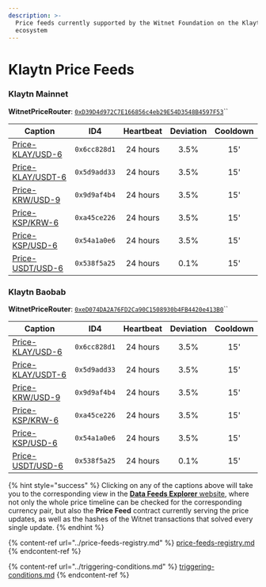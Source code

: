 ```yaml
---
description: >-
  Price feeds currently supported by the Witnet Foundation on the Klaytn
  ecosystem
---
```


# Klaytn Price Feeds

### Klaytn Mainnet

**WitnetPriceRouter**: [`0xD39D4d972C7E166856c4eb29E54D3548B4597F53`](https://scope.klaytn.com/account/0xD39D4d972C7E166856c4eb29E54D3548B4597F53)``

| **Caption**                                                                      | **ID4**      | **Heartbeat** | **Deviation** | **Cooldown** |
| -------------------------------------------------------------------------------- | ------------ | :-----------: | :-----------: | :----------: |
| [Price-KLAY/USD-6](https://feeds.witnet.io/klaytn/klaytn-mainnet\_klay-usd\_6)   | `0x6cc828d1` |    24 hours   |      3.5%     |      15'     |
| [Price-KLAY/USDT-6](https://feeds.witnet.io/klaytn/klaytn-mainnet\_klay-usdt\_6) | `0x5d9add33` |    24 hours   |      3.5%     |      15'     |
| [Price-KRW/USD-9](https://feeds.witnet.io/klaytn/klaytn-mainnet\_krw-usd\_9)     | `0x9d9af4b4` |    24 hours   |      3.5%     |      15'     |
| [Price-KSP/KRW-6](https://feeds.witnet.io/klaytn/klaytn-mainnet\_ksp-usd\_6)     | `0xa45ce226` |    24 hours   |      3.5%     |      15'     |
| [Price-KSP/USD-6](https://feeds.witnet.io/klaytn/klaytn-mainnet\_ksp-usd\_6)     | `0x54a1a0e6` |    24 hours   |      3.5%     |      15'     |
| [Price-USDT/USD-6](https://feeds.witnet.io/klaytn/klaytn-mainnet\_usdt-usd\_6)   | `0x538f5a25` |    24 hours   |      0.1%     |      15'     |

### Klaytn Baobab

**WitnetPriceRouter**: [`0xeD074DA2A76FD2Ca90C1508930b4FB4420e413B0`](https://baobab.scope.klaytn.com/account/0xeD074DA2A76FD2Ca90C1508930b4FB4420e413B0)``

| **Caption**                                                                      | **ID4**      | **Heartbeat** | **Deviation** | **Cooldown** |
| -------------------------------------------------------------------------------- | ------------ | :-----------: | :-----------: | :----------: |
| [Price-KLAY/USD-6](https://feeds.witnet.io/klaytn/klaytn-testnet\_klay-usdt\_6)  | `0x6cc828d1` |    24 hours   |      3.5%     |      15'     |
| [Price-KLAY/USDT-6](https://feeds.witnet.io/klaytn/klaytn-testnet\_klay-usdt\_6) | `0x5d9add33` |    24 hours   |      3.5%     |      15'     |
| [Price-KRW/USD-9](https://feeds.witnet.io/klaytn/klaytn-testnet\_krw-usd\_9)     | `0x9d9af4b4` |    24 hours   |      3.5%     |      15'     |
| [Price-KSP/KRW-6](https://feeds.witnet.io/klaytn/klaytn-testnet\_krw-usd\_6)     | `0xa45ce226` |    24 hours   |      3.5%     |      15'     |
| [Price-KSP/USD-6](https://feeds.witnet.io/klaytn/klaytn-testnet\_ksp-usd\_6)     | `0x54a1a0e6` |    24 hours   |      3.5%     |      15'     |
| [Price-USDT/USD-6](https://feeds.witnet.io/klaytn/klaytn-testnet\_usdt-usd\_6)   | `0x538f5a25` |    24 hours   |      0.1%     |      15'     |

{% hint style="success" %}
Clicking on any of the captions above will take you to the corresponding view in the [**Data Feeds Explorer** website](https://feeds.witnet.io), where not only the whole price timeline can be checked for the corresponding currency pair, but also the **Price Feed** contract currently serving the price updates, as well as the hashes of the Witnet transactions that solved every single update.
{% endhint %}

{% content-ref url="../price-feeds-registry.md" %}
[price-feeds-registry.md](../price-feeds-registry.md)
{% endcontent-ref %}

{% content-ref url="../triggering-conditions.md" %}
[triggering-conditions.md](../triggering-conditions.md)
{% endcontent-ref %}
